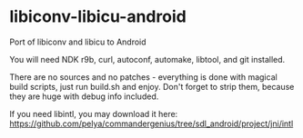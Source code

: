 libiconv-libicu-android
=======================

Port of libiconv and libicu to Android

You will need NDK r9b, curl, autoconf, automake, libtool, and git installed.

There are no sources and no patches - everything is done with magical build scripts,
just run build.sh and enjoy.
Don't forget to strip them, because they are huge with debug info included.

If you need libintl, you may download it here:
https://github.com/pelya/commandergenius/tree/sdl_android/project/jni/intl
